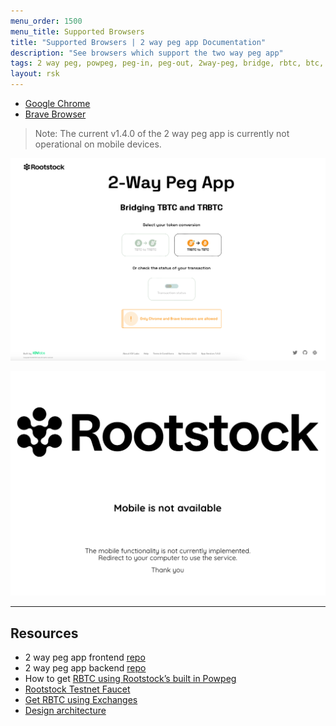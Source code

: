```yaml
---
menu_order: 1500
menu_title: Supported Browsers
title: "Supported Browsers | 2 way peg app Documentation"
description: "See browsers which support the two way peg app"
tags: 2 way peg, powpeg, peg-in, peg-out, 2way-peg, bridge, rbtc, btc, rootstock, testnet, mainnet, guide, setup, integrate, use
layout: rsk
---
```



- [Google Chrome](https://www.google.com/chrome/)
- [Brave Browser](https://brave.com/)

> Note: The current v1.4.0 of the 2 way peg app is currently not operational on mobile devices.

![Supported Browser](/assets/img/guides/two-way-peg-app/supported-broswer.png)

![Mobile browser not supported](/assets/img/guides/two-way-peg-app/mobile-not-supported.png)


----

## Resources
* 2 way peg app frontend [repo](https://github.com/rsksmart/2wp-app)
* 2 way peg app backend [repo](https://github.com/rsksmart/2wp-api)
* How to get [RBTC using Rootstock’s built in Powpeg](https://developers.rootstock.io/guides/get-crypto-on-rsk/powpeg-btc-rbtc/)
* [Rootstock Testnet Faucet](https://faucet.rootstock.io/)
* [Get RBTC using Exchanges](https://developers.rootstock.io/guides/get-crypto-on-rsk/rbtc-exchanges/)
* [Design architecture](/guides/two-way-peg-app/advanced-operations/design-architecture/)